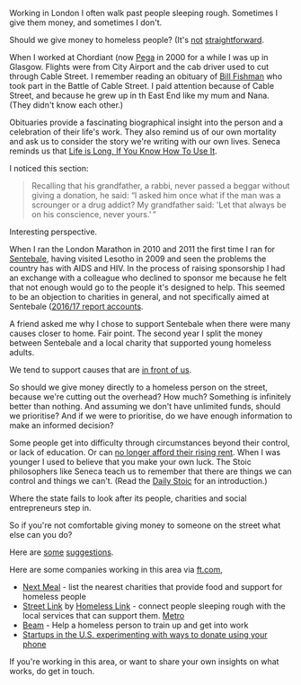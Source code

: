 Working in London I often walk past people sleeping rough. Sometimes I give them money, and sometimes I don't.

Should we give money to homeless people? (It's [not](https://www.independent.co.uk/news/uk/home-news/should-we-give-homeless-money-a8124951.html) [straightforward](https://www.theguardian.com/commentisfree/2018/jan/17/should-give-homeless-people-money-gloucester-council-ad).

When I worked at Chordiant (now [Pega](https://www.pega.com/) in 2000 for a while I was up in Glasgow. Flights were from City Airport and the cab driver used to cut through Cable Street. I remember reading an obituary of [Bill Fishman](https://www.telegraph.co.uk/news/obituaries/11480782/Professor-Bill-Fishman-East-End-historian-obituary.html) who took part in the Battle of Cable Street. I paid attention because of Cable Street, and because he grew up in th East End like my mum and Nana. (They didn't know each other.)

Obituaries provide a fascinating biographical insight into the person and a celebration of their life's work. They also remind us of our own mortality and ask us to consider the story we're writing with our own lives. Seneca reminds us that [Life is Long, If You Know How To Use It](https://www.brainpickings.org/2014/09/01/seneca-on-the-shortness-of-life/).

I noticed this section:

> Recalling that his grandfather, a rabbi, never passed a beggar without giving a donation, he said: “I asked him once what if the man was a scrounger or a drug addict? My grandfather said: 'Let that always be on his conscience, never yours.’ ”

Interesting perspective.

When I ran the London Marathon in 2010 and 2011 the first time I ran for [Sentebale](http://sentebale.org/who-we-are/), having visited Lesotho in 2009 and seen the problems the country has with AIDS and HIV. In the process of raising sponsorship I had an exchange with a colleague who declined to sponsor me because he felt that not enough would go to the people it's designed to help. This seemed to be an objection to charities in general, and not specifically aimed at Sentebale ([2016/17 report accounts](http://3nci582v3ztm44c7lq3ruz2z.wpengine.netdna-cdn.com/wp-content/uploads/2018/06/LR-2016_17-SB-Report-and-Accounts_complete.pdf).

A friend asked me why I chose to support Sentebale when there were many causes closer to home. Fair point. The second year I split the money between Sentebale and a local charity that supported young homeless adults.

We tend to support causes that are [in front of us](https://seths.blog/2014/12/cutting-through-singers-paradox/).


So should we give money directly to a homeless person on the street, because we're cutting out the overhead? How much? Something is infinitely better than nothing. And assuming we don't have unlimited funds, should we prioritise? And if we were to prioritise, do we have enough information to make an informed decision?

Some people get into difficulty through circumstances beyond their control, or lack of education. Or can [no longer afford their rising rent](https://www.theguardian.com/education/2017/may/23/homeless-teachers-ashamed-housing-crisis-professionals). When I was younger I used to believe that you make your own luck. The Stoic philosophers like Seneca teach us to remember that there are things we can control and things we can't. (Read the [Daily Stoic](https://www.amazon.com/Daily-Stoic-Meditations-Wisdom-Perseverance/dp/0735211736/) for an introduction.)

Where the state fails to look after its people, charities and social entrepreneurs step in.

So if you're not comfortable giving money to someone on the street what else can you do?

Here are [some](https://www.bbc.co.uk/news/uk-england-38221721) [suggestions](https://www.telegraph.co.uk/news/uknews/11620159/Whats-the-best-way-to-help-the-homeless.html). 

Here are some companies working in this area via [ft.com](https://www.ft.com/content/3610563e-3cb8-11e8-b9f9-de94fa33a81e), 

* [Next Meal](https://nextmeal.co.uk/) - list the nearest charities that provide food and support for homeless people 
* [Street Link](https://www.streetlink.org.uk/#) by [Homeless Link](https://www.homeless.org.uk/) - connect people sleeping rough with the local services that can support them. [Metro](https://metro.co.uk/2018/02/26/see-homeless-person-sleeping-rough-snow-7342879/)
* [Beam](https://wearebeam.org/) - Help a homeless person to train up and get into work
* [Startups in the U.S. experimenting with ways to donate using your phone](https://www.bbc.co.uk/news/av/technology-44415767/donating-to-homeless-people-using-your-phonep)

If you're working in this area, or want to share your own insights on what works, do get in touch.
